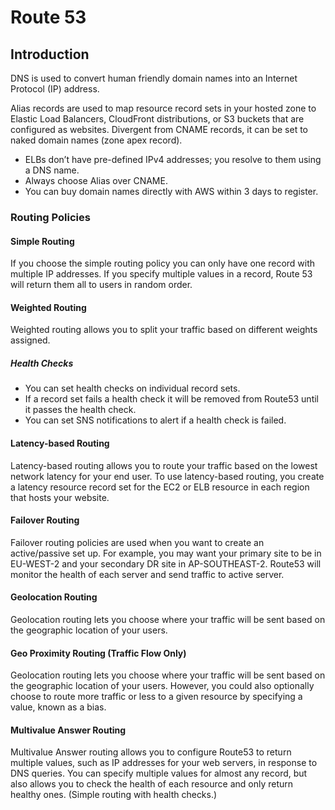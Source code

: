 # Route 53

## Introduction

DNS is used to convert human friendly domain names into an Internet Protocol (IP) address.

Alias records are used to map resource record sets in your hosted zone to Elastic Load Balancers, CloudFront distributions, or S3 buckets that are configured as websites. Divergent from CNAME records, it can be set to naked domain names (zone apex record).

*   ELBs don’t have pre-defined IPv4 addresses; you resolve to them using a DNS name.
*   Always choose Alias over CNAME.
*   You can buy domain names directly with AWS within 3 days to register.

### Routing Policies

#### Simple Routing

If you choose the simple routing policy you can only have one record with multiple IP addresses. If you specify multiple values in a record, Route 53 will return them all to users in random order.

#### Weighted Routing

Weighted routing allows you to split your traffic based on different weights assigned.

##### Health Checks

*   You can set health checks on individual record sets.
*   If a record set fails a health check it will be removed from Route53 until it passes the health check.
*   You can set SNS notifications to alert if a health check is failed.

#### Latency-based Routing

Latency-based routing allows you to route your traffic based on the lowest network latency for your end user. To use latency-based routing, you create a latency resource record set for the EC2 or ELB resource in each region that hosts your website.

#### Failover Routing

Failover routing policies are used when you want to create an active/passive set up. For example, you may want your primary site to be in EU-WEST-2 and your secondary DR site in AP-SOUTHEAST-2. Route53 will monitor the health of each server and send traffic to active server.

#### Geolocation Routing

Geolocation routing lets you choose where your traffic will be sent based on the geographic location of your users.

#### Geo Proximity Routing (Traffic Flow Only)

Geolocation routing lets you choose where your traffic will be sent based on the geographic location of your users. However, you could also optionally choose to route more traffic or less to a given resource by specifying a value, known as a bias.

#### Multivalue Answer Routing

Multivalue Answer routing allows you to configure Route53 to return multiple values, such as IP addresses for your web servers, in response to DNS queries. You can specify multiple values for almost any record, but also allows you to check the health of each resource and only return healthy ones. (Simple routing with health checks.)
